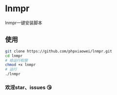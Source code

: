 # lnmpr
lnmpr一键安装脚本

## 使用
```bash
git clone https://github.com/phpxiaowei/lnmpr.git
cd lnmpr
# 给运行权限
chmod +x lnmpr
# 运行
./lnmpr

```

### 欢淫star、issues	:kissing_heart: